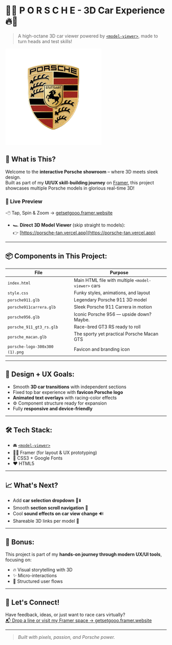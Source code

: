 # 🚗🔥 **P O R S C H E  - 3D Car Experience** 🔥🚗

> A high-octane 3D car viewer powered by [`<model-viewer>`](https://modelviewer.dev/), made to turn heads and test skills!

![Porsche Logo](./porsche-logo-300x300%20(1).png)

## 🎯 What is This?
Welcome to the **interactive Porsche showroom** – where 3D meets sleek design.  
Built as part of my **UI/UX skill-building journey** on [Framer](https://getsetgooo.framer.website), this project showcases multiple Porsche models in glorious real-time 3D!

### 🔗 **Live Preview**  
-🖱️ Tap, Spin & Zoom → [getsetgooo.framer.website](https://getsetgooo.framer.website)  
- 🏎️ **Direct 3D Model Viewer** (skip straight to models):  
  👉 [https://porsche-tan.vercel.app](https://porsche-tan.vercel.app)
---

## 📦 Components in This Project:

| File                          | Purpose                                                    |
|-------------------------------|-------------------------------------------------------------|
| `index.html`                  | Main HTML file with multiple `<model-viewer>` cars         |
| `style.css`                   | Funky styles, animations, and layout                        |
| `porsche911.glb`              | Legendary Porsche 911 3D model                              |
| `porsche911carrera.glb`       | Sleek Porsche 911 Carrera in motion                         |
| `porsche956.glb`              | Iconic Porsche 956 — upside down? Maybe.                    |
| `porsche_911_gt3_rs.glb`      | Race-bred GT3 RS ready to roll                              |
| `porsche_macan.glb`           | The sporty yet practical Porsche Macan GTS                  |
| `porsche-logo-300x300 (1).png`| Favicon and branding icon                                   |

---

## 🎨 Design + UX Goals:
- Smooth **3D car transitions** with independent sections  
- Fixed top bar experience with **favicon Porsche logo**  
- **Animated text overlays** with racing-color effects  
- ⚙️ Component structure ready for expansion  
- Fully **responsive and device-friendly**

---

## 🛠️ Tech Stack:
- 🚘 [`<model-viewer>`](https://modelviewer.dev/)
- 🧑‍🎨 Framer (for layout & UX prototyping)
- 🎨 CSS3 + Google Fonts
- ❤️ HTML5

---

## 📈 What's Next?
- Add **car selection dropdown** 🚗⬇️  
- Smooth **section scroll navigation** 🔄  
- Cool **sound effects on car view change** 🔊  
- Shareable 3D links per model 🔗  

---

## 🧠 Bonus:
This project is part of my **hands-on journey through modern UX/UI tools**, focusing on:
- 🔥 Visual storytelling with 3D
- ✨ Micro-interactions
- 🧭 Structured user flows

---

## 🤙 Let's Connect!
Have feedback, ideas, or just want to race cars virtually?  
[📬 Drop a line or visit my Framer space → getsetgooo.framer.website](https://getsetgooo.framer.website)

---

> _Built with pixels, passion, and Porsche power._
